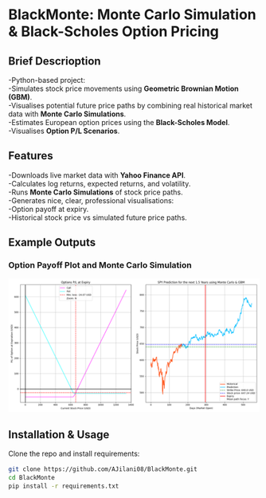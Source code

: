 # BlackMonte: Monte Carlo Simulation & Black-Scholes Option Pricing

## Brief Descrioption

-Python-based project:   
-Simulates stock price movements using **Geometric Brownian Motion (GBM)**.   
-Visualises potential future price paths by combining real historical market data with **Monte Carlo Simulations**.   
-Estimates European option prices using the **Black-Scholes Model**.   
-Visualises **Option P/L Scenarios**.  



## Features

-Downloads live market data with **Yahoo Finance API**.  
-Calculates log returns, expected returns, and volatility.  
-Runs **Monte Carlo Simulations** of stock price paths.  
-Generates nice, clear, professional visualisations:  
  -Option payoff at expiry.  
  -Historical stock price vs simulated future price paths.  



## Example Outputs

### Option Payoff Plot and Monte Carlo Simulation

![Options P/L and Monte Carlo Simulation](images/Output.png)




## Installation & Usage  

Clone the repo and install requirements:  

```bash
git clone https://github.com/AJilani08/BlackMonte.git
cd BlackMonte
pip install -r requirements.txt



